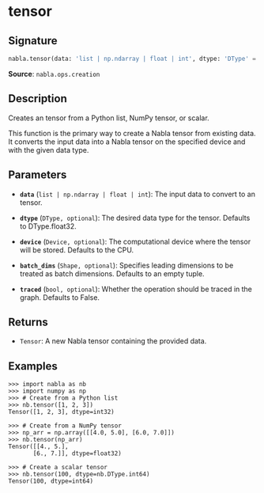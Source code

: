 # tensor

## Signature

```python
nabla.tensor(data: 'list | np.ndarray | float | int', dtype: 'DType' = float32, device: 'Device' = Device(type=cpu,id=0), batch_dims: 'Shape' = (), traced: 'bool' = False) -> 'Tensor'
```

**Source**: `nabla.ops.creation`

## Description

Creates an tensor from a Python list, NumPy tensor, or scalar.

This function is the primary way to create a Nabla tensor from existing
data. It converts the input data into a Nabla tensor on the specified
device and with the given data type.

## Parameters

- **`data`** (`list | np.ndarray | float | int`): The input data to convert to an tensor.

- **`dtype`** (`DType, optional`): The desired data type for the tensor. Defaults to DType.float32.

- **`device`** (`Device, optional`): The computational device where the tensor will be stored. Defaults to the CPU.

- **`batch_dims`** (`Shape, optional`): Specifies leading dimensions to be treated as batch dimensions. Defaults to an empty tuple.

- **`traced`** (`bool, optional`): Whether the operation should be traced in the graph. Defaults to False.

## Returns

- `Tensor`: A new Nabla tensor containing the provided data.

## Examples

```pycon
>>> import nabla as nb
>>> import numpy as np
>>> # Create from a Python list
>>> nb.tensor([1, 2, 3])
Tensor([1, 2, 3], dtype=int32)

>>> # Create from a NumPy tensor
>>> np_arr = np.array([[4.0, 5.0], [6.0, 7.0]])
>>> nb.tensor(np_arr)
Tensor([[4., 5.],
       [6., 7.]], dtype=float32)

>>> # Create a scalar tensor
>>> nb.tensor(100, dtype=nb.DType.int64)
Tensor(100, dtype=int64)
```

